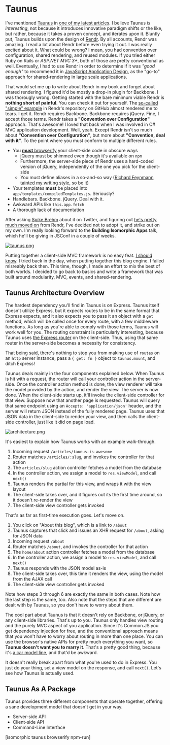 # Taunus

I've mentioned [Taunus][2] in [one of my latest articles][1]. I believe Taunus _is interesting_, not because it introduces innovative paradigm shifts or the like, but rather, because it takes a proven concept, and iterates upon it. Bluntly put, Taunus builds upon the design of [Rendr][4]. By all accounts, Rendr was amazing. I read a lot about Rendr before even trying it out. I was really excited about it. What could be wrong? I mean, you had convention over configuration, shared rendering, and reused modules. If you tried either Ruby on Rails or _ASP.NET MVC 3+_, both of those are pretty conventional as well. Eventually, I had to use Rendr in order to determine if it was _"good enough"_ to recommend it in [JavaScript Application Design][11], as the "go-to" approach for shared-rendering in large scale applications.

That would set me up to write about Rendr in my book and forget about shared rendering. I figured it'd be mostly a drop-in plugin for Backbone. I was thorougly wrong. Getting started with the bare minimum viable Rendr is **nothing short of painful**. You can check it out for yourself. The [so-called "simple" example][6] in Rendr's repository on GitHub almost rendered me to tears. I get it. Rendr requires Backbone. Backbone requires jQuery. Fine, I accept those terms. Rendr takes a **"Convention over Configuration"** approach. That's awesome! I loved that back when I was involved in C# MVC application development. Well, yeah. Except Rendr isn't so much about **"Convention over Configuration"**, but more about **"Convention, deal with it"**. To the point where you must conform to multiple different rules.

- You [**must** browserify][7] your client-side code in obscure ways
  - jQuery must be shimmed even though it's available on `npm`
  - Furthermore, the server-side piece of Rendr uses a hard-coded version of jQuery, independently of the one you pick for the client-side
  - You must define aliases in a so-and-so way ([Richard Feynmann tainted my writing style][8], so be it)
- Your templates **must** be placed into `app/templates/compiledTemplates.js`. Seriously?
- Handlebars. Backbone. jQuery. Deal with it.
- Awkward APIs like `this.app.fetch`
- A thorough lack of documentation

After asking [Spike Brehm][9] about it on Twitter, and figuring out [he's pretty much moved on][10] from Rendr, I've decided not to adopt it, and strike out on my own. I'm really looking forward to the **Building Isomorphic Apps** talk, which he'll be giving in JSConf in a couple of weeks.

[![taunus.png][3]][2]

Putting together a client-side MVC framework is no easy feat. [I should know][12]. I tried back in the day, when putting together this blog engine. I failed misreably back then. This time, though, I made an effort to mix the best of both worlds. I decided to go back to basics and write a framework that was built around modularity, MVC, events, and shared-rendering.

## Taunus Architecture Overview

The hardest dependency you'll find in Taunus is on Express. Taunus itself doesn't utilize Express, but it expects routes to be in the same format that Express expects, and it also expects you to pass it an object with a `get` method, which will be called once for every route, with a few middleware functions. As long as you're able to comply with those terms, Taunus will work well for you. The routing constraint is particularly interesting, because Taunus uses [the Express router][14] on the client-side. Thus, using that same router in the server-side becomes a necessity for consistency.

That being said, there's nothing to stop you from making use of `routes` on an `http` server instance, pass a `{ get: fn }` object to `taunus.mount`, and ditch Express!

Taunus deals mainly in the four components explained below. When Taunus is hit with a request, the router will call your controller action in the server-side. Once the controller action method is done, the view renderer will take the model provided by the action, and render the view. The server is now done. When the client-side starts up, it'll invoke the client-side controller for that view. Suppose now that another page is requested. Taunus will query that same endpoint using an `Accepts: 'application/json'` header, and the server will return JSON instead of the fully rendered page. Taunus uses that JSON data in the client-side to render your view, and then calls the client-side controller, just like it did on page load.

![architecture.png][13]

It's easiest to explain how Taunus works with an example walk-through.

1. Incoming request `/articles/taunus-is-awesome`
1. Router matches `/articles/:slug`, and invokes the controller for that action
1. The `articles/slug` action controller fetches a model from the database
1. In the controller action, we assign a model to `res.viewModel`, and call `next()`
1. Taunus renders the partial for this view, and wraps it with the view layout
1. The client-side takes over, and it figures out its the first time around, so it doesn't re-render the view
1. The client-side view controller gets invoked

That's as far as first-time execution goes. Let's move on.

1. You click on "About this blog", which is a link to `/about`
1. Taunus captures that click and issues an XHR request for `/about`, asking for JSON data
1. Incoming request `/about`
1. Router matches `/about`, and invokes the controller for that action
1. The `home/about` action controller fetches a model from the database
1. In the controller action, we assign a model to `res.viewModel`, and call `next()`
1. Taunus responds with the JSON model as-is
1. The client-side takes over, this time it renders the view, using the model from the AJAX call
1. The client-side view controller gets invoked

Note how steps 3 through 6 are exactly the same in both cases. Note how the last step is the same, too. Also note that the steps that are different are dealt with by Taunus, so you don't have to worry about them.

The cool part about Taunus is that it doesn't rely on Backbone, or jQuery, or any client-side libraries. That's up to you. Taunus only handles view routing and the purely MVC aspect of you application. Since it's Common.JS you get dependency injection for free, and the conventional approach means that you won't have to worry about routing in more than one place. You can use the browser's native APIs for pretty much everything you want, so **Taunus doesn't want you to marry it**. That's a pretty good thing, because it's [a car model line][15], and that'd be awkward.

It doesn't really break apart from what you're used to do in Express. You just do your thing, set a view model on the response, and call `next()`. Let's see how Taunus is actually used.

## Taunus As A Package

Taunus provides three different components that operate together, offering a sane development model that doesn't get in your way.

- Server-side API
- Client-side API
- Command-Line Interface









[1]: /2014/05/16/modularizing-your-front-end "Modularizing Your Front-End"
[2]: https://github.com/bevacqua/taunus "Taunus: Micro MVC Framework"
[3]: https://camo.githubusercontent.com/b98a5dc441b3a71a01e2e46639ddf57737c2c721/68747470733a2f2f7261772e6769746875622e636f6d2f62657661637175612f7461756e75732f6d61737465722f7265736f75726365732f7461756e75732e706e67
[4]: https://github.com/rendrjs/rendr "airbnb/rendr on GitHub"
[5]: /2014/05/07/shared-rendering-with-rendr "Shared Rendering with Rendr"
[6]: https://github.com/rendrjs/rendr/tree/master/examples/00_simple "Simple Rendr App Template"
[7]: https://github.com/rendrjs/rendr/blob/master/examples/00_simple/Gruntfile.js#L66-L98 "Rendr Browserify in Gruntfile"
[8]: http://www.amazon.com/Surely-Feynman-Adventures-Curious-Character/dp/0393316041 "Surely You're Joking, Mr. Feynman!"
[9]: https://twitter.com/spikebrehm "@spikebrehm on Twitter"
[10]: https://twitter.com/spikebrehm/status/461939437585190912
[11]: https://bevacqua.io/buildfirst "JavaScript Application Design: A Build First Approach"
[12]: /2012/12/29/single-page-design-madness "Single Page Design Madness (2012)"
[13]: http://i.imgur.com/cHacWdA.png "Taunus Stack"
[14]: https://github.com/aaronblohowiak/routes.js "Minimalist routing library, extracted from connect"
[15]: http://en.wikipedia.org/wiki/Ford_Taunus "Ford Taunus on Wikipedia"

[isomorphic taunus browserify npm-run]
